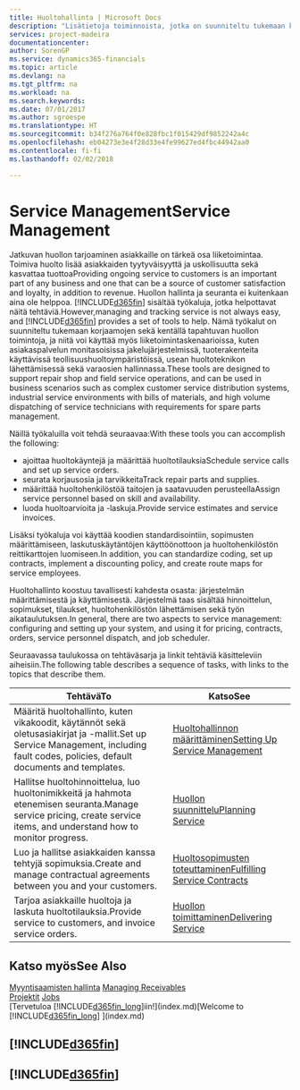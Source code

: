 ```yaml
---
title: Huoltohallinta | Microsoft Docs
description: "Lisätietoja toiminnoista, jotka on suunniteltu tukemaan korjaamossa ja kentällä tapahtuvia huoltotoimintoja."
services: project-madeira
documentationcenter: 
author: SorenGP
ms.service: dynamics365-financials
ms.topic: article
ms.devlang: na
ms.tgt_pltfrm: na
ms.workload: na
ms.search.keywords: 
ms.date: 07/01/2017
ms.author: sgroespe
ms.translationtype: HT
ms.sourcegitcommit: b34f276a764f0e828fbc1f015429df9852242a4c
ms.openlocfilehash: eb04273e3e4f28d33e4fe99627ed4fbc44942aa0
ms.contentlocale: fi-fi
ms.lasthandoff: 02/02/2018

---
```

# <a name="service-management"></a><span data-ttu-id="68ebf-103">Service Management</span><span class="sxs-lookup"><span data-stu-id="68ebf-103">Service Management</span></span>
<span data-ttu-id="68ebf-104">Jatkuvan huollon tarjoaminen asiakkaille on tärkeä osa liiketoimintaa. Toimiva huolto lisää asiakkaiden tyytyväisyyttä ja uskollisuutta sekä kasvattaa tuottoa</span><span class="sxs-lookup"><span data-stu-id="68ebf-104">Providing ongoing service to customers is an important part of any business and one that can be a source of customer satisfaction and loyalty, in addition to revenue.</span></span> <span data-ttu-id="68ebf-105">Huollon hallinta ja seuranta ei kuitenkaan aina ole helppoa. [!INCLUDE[d365fin](includes/d365fin_md.md)] sisältää työkaluja, jotka helpottavat näitä tehtäviä.</span><span class="sxs-lookup"><span data-stu-id="68ebf-105">However,managing and tracking service is not always easy, and [!INCLUDE[d365fin](includes/d365fin_md.md)] provides a set of tools to help.</span></span> <span data-ttu-id="68ebf-106">Nämä työkalut on suunniteltu tukemaan korjaamojen sekä kentällä tapahtuvan huollon toimintoja, ja niitä voi käyttää myös liiketoimintaskenaarioissa, kuten asiakaspalvelun monitasoisissa jakelujärjestelmissä, tuoterakenteita käyttävissä teollisuushuoltoympäristöissä, usean huoltoteknikon lähettämisessä sekä varaosien hallinnassa.</span><span class="sxs-lookup"><span data-stu-id="68ebf-106">These tools are designed to support repair shop and field service operations, and can be used in business scenarios such as complex customer service distribution systems, industrial service environments with bills of materials, and high volume dispatching of service technicians with requirements for spare parts management.</span></span>  

 <span data-ttu-id="68ebf-107">Näillä työkaluilla voit tehdä seuraavaa:</span><span class="sxs-lookup"><span data-stu-id="68ebf-107">With these tools you can accomplish the following:</span></span>  

* <span data-ttu-id="68ebf-108">ajoittaa huoltokäyntejä ja määrittää huoltotilauksia</span><span class="sxs-lookup"><span data-stu-id="68ebf-108">Schedule service calls and set up service orders.</span></span>  
* <span data-ttu-id="68ebf-109">seurata korjausosia ja tarvikkeita</span><span class="sxs-lookup"><span data-stu-id="68ebf-109">Track repair parts and supplies.</span></span>  
* <span data-ttu-id="68ebf-110">määrittää huoltohenkilöstöä taitojen ja saatavuuden perusteella</span><span class="sxs-lookup"><span data-stu-id="68ebf-110">Assign service personnel based on skill and availability.</span></span>  
* <span data-ttu-id="68ebf-111">luoda huoltoarvioita ja -laskuja.</span><span class="sxs-lookup"><span data-stu-id="68ebf-111">Provide service estimates and service invoices.</span></span>  

<span data-ttu-id="68ebf-112">Lisäksi työkaluja voi käyttää koodien standardisointiin, sopimusten määrittämiseen, laskutuskäytäntöjen käyttöönottoon ja huoltohenkilöstön reittikarttojen luomiseen.</span><span class="sxs-lookup"><span data-stu-id="68ebf-112">In addition, you can standardize coding, set up contracts, implement a discounting policy, and create route maps for service employees.</span></span>  

<span data-ttu-id="68ebf-113">Huoltohallinto koostuu tavallisesti kahdesta osasta: järjestelmän määrittämisestä ja käyttämisestä. Järjestelmä taas sisältää hinnoittelun, sopimukset, tilaukset, huoltohenkilöstön lähettämisen sekä työn aikataulutuksen.</span><span class="sxs-lookup"><span data-stu-id="68ebf-113">In general, there are two aspects to service management: configuring and setting up your system, and using it for pricing, contracts, orders, service personnel dispatch, and job scheduler.</span></span>  

<span data-ttu-id="68ebf-114">Seuraavassa taulukossa on tehtäväsarja ja linkit tehtäviä käsitteleviin aiheisiin.</span><span class="sxs-lookup"><span data-stu-id="68ebf-114">The following table describes a sequence of tasks, with links to the topics that describe them.</span></span>   

|<span data-ttu-id="68ebf-115">**Tehtävä**</span><span class="sxs-lookup"><span data-stu-id="68ebf-115">**To**</span></span>|<span data-ttu-id="68ebf-116">**Katso**</span><span class="sxs-lookup"><span data-stu-id="68ebf-116">**See**</span></span>|  
|------------|-------------|  
|<span data-ttu-id="68ebf-117">Määritä huoltohallinto, kuten vikakoodit, käytännöt sekä oletusasiakirjat ja -mallit.</span><span class="sxs-lookup"><span data-stu-id="68ebf-117">Set up Service Management, including fault codes, policies, default documents and templates.</span></span>|[<span data-ttu-id="68ebf-118">Huoltohallinnon määrittäminen</span><span class="sxs-lookup"><span data-stu-id="68ebf-118">Setting Up Service Management</span></span>](service-setup-service.md)|  
|<span data-ttu-id="68ebf-119">Hallitse huoltohinnoittelua, luo huoltonimikkeitä ja hahmota etenemisen seuranta.</span><span class="sxs-lookup"><span data-stu-id="68ebf-119">Manage service pricing, create service items, and understand how to monitor progress.</span></span>|[<span data-ttu-id="68ebf-120">Huollon suunnittelu</span><span class="sxs-lookup"><span data-stu-id="68ebf-120">Planning Service</span></span>](service-plan-service.md)|  
|<span data-ttu-id="68ebf-121">Luo ja hallitse asiakkaiden kanssa tehtyjä sopimuksia.</span><span class="sxs-lookup"><span data-stu-id="68ebf-121">Create and manage contractual agreements between you and your customers.</span></span>|[<span data-ttu-id="68ebf-122">Huoltosopimusten toteuttaminen</span><span class="sxs-lookup"><span data-stu-id="68ebf-122">Fulfilling Service Contracts</span></span>](service-fulfill-service-contracts.md)|  
|<span data-ttu-id="68ebf-123">Tarjoa asiakkaille huoltoja ja laskuta huoltotilauksia.</span><span class="sxs-lookup"><span data-stu-id="68ebf-123">Provide service to customers, and invoice service orders.</span></span>|[<span data-ttu-id="68ebf-124">Huollon toimittaminen</span><span class="sxs-lookup"><span data-stu-id="68ebf-124">Delivering Service</span></span>](service-deliver-service.md)|  

## <a name="see-also"></a><span data-ttu-id="68ebf-125">Katso myös</span><span class="sxs-lookup"><span data-stu-id="68ebf-125">See Also</span></span>  
<span data-ttu-id="68ebf-126">[Myyntisaamisten hallinta](receivables-manage-receivables.md) </span><span class="sxs-lookup"><span data-stu-id="68ebf-126">[Managing Receivables](receivables-manage-receivables.md) </span></span>  
<span data-ttu-id="68ebf-127">[Projektit](projects-how-create-jobs.md) </span><span class="sxs-lookup"><span data-stu-id="68ebf-127">[Jobs](projects-how-create-jobs.md) </span></span>  
<span data-ttu-id="68ebf-128">[Tervetuloa [!INCLUDE[d365fin_long](includes/d365fin_long_md.md)]iin!](index.md)</span><span class="sxs-lookup"><span data-stu-id="68ebf-128">[Welcome to [!INCLUDE[d365fin_long](includes/d365fin_long_md.md)] ](index.md)</span></span>

## [!INCLUDE[d365fin](includes/free_trial_md.md)]  
## [!INCLUDE[d365fin](includes/training_link_md.md)]

